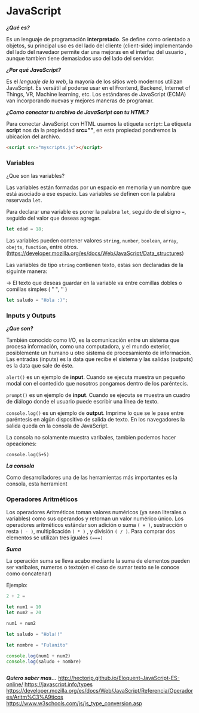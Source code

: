 # JavaScript #

***¿Qué es?***

Es un lenguaje de programación **interpretado**. Se define como orientado a objetos, su principal uso es del lado del cliente (client-side) implementando del lado del navedaor permite dar una mejoras en el interfaz del usuario , aunque tambien tiene demasiados uso del lado del servidor.

***¿Por qué JavaScript?***

Es el *lenguaje de la web*, la mayoría de los sitios web modernos utilizan JavaScript. Es versátil al poderse usar en el Frontend, Backend, Internet of Things, VR, Machine learning, etc. Los estándares de JavaScript (ECMA) van incorporando nuevas y mejores maneras de programar.

***¿Como conectar tu archivo de JavaScript con tu HTML?***

Para conectar JavaScript con HTML usamos la etiqueta `script`:
La etiqueta **script** nos da la propieddad **src=""**, en esta propiedad pondremos la ubicacion del archivo.
```html
<script src="myscripts.js"></script>
```

### Variables ###

¿Que son las variables?

Las variables están formadas por un espacio en memoria y un nombre que está asociado a ese espacio. Las variables se definen con la palabra reservada `let`.

Para declarar una variable es poner la palabra `let`, seguido de el signo `=`, seguido del valor que deseas agregar.

```javascript
let edad = 18;
```

Las variables pueden contener valores `string`, `number`, `boolean`, `array`, `obejts`, `function`, entre otros.(https://developer.mozilla.org/es/docs/Web/JavaScript/Data_structures)

Las variables de tipo `string` contienen texto, estas son declaradas de la siguinte manera:

-> El texto que deseas guardar en la variable va entre comillas dobles o comillas simples ( " ", '' )

```javascript
let saludo = "Hola :)";

```
### Inputs y Outputs ###

***¿Que son?***

También conocido como I/O, es la comunicación entre un sistema que procesa información, como una computadora, y el mundo exterior, posiblemente un humano u otro sistema de procesamiento de información. Las entradas (inputs) es la data que recibe el sistema y las salidas (outputs) es la data que sale de éste.

`alert()` es un ejemplo de **input**. Cuando se ejecuta muestra un pequeño modal con el contedido que nosotros pongamos dentro de los paréntecis.

`prompt()` es un ejemplo de **input**. Cuando se ejecuta se muestra un cuadro de diálogo donde el usuario puede escribir una línea de texto.

`console.log()` es un ejemplo de **output**. Imprime lo que se le pase entre paréntesis en algún dispositivo de salida de texto. En los navegadores la salida queda en la consola de JavaScript.

La consola no solamente muestra varibales, tambien podemos hacer opeaciones:

`console.log(5+5)`

***La consola***

Como desarrolladores una de las herramientas más importantes es la consola, esta herramient


### Operadores Aritméticos ###

Los operadores Aritméticos toman valores numéricos (ya sean literales o variables) como sus operandos y retornan un valor numérico único. Los operadores aritméticos estándar son adición o suma `( + )`, sustracción o resta `( - )`, multiplicación `( * )` , y división `( / )`.
Para comprar dos elementos se utilizan tres iguales `(===)`

***Suma***

La operación suma se lleva acabo mediante la suma de elementos pueden ser varibales, numeros o texto(en el caso de sumar texto se le conoce como concatenar)

Ejemplo:

```javascript
2 + 2 =

let num1 = 10
let num2 = 20

num1 + num2

let saludo = "Hola!!"

let nombre = "Fulanito"

console.log(num1 + num2)
console.log(saludo + nombre)



```
***Quiero saber mas...***
http://hectorip.github.io/Eloquent-JavaScript-ES-online/
https://javascript.info/types
https://developer.mozilla.org/es/docs/Web/JavaScript/Referencia/Operadores/Aritm%C3%A9ticos
https://www.w3schools.com/js/js_type_conversion.asp

